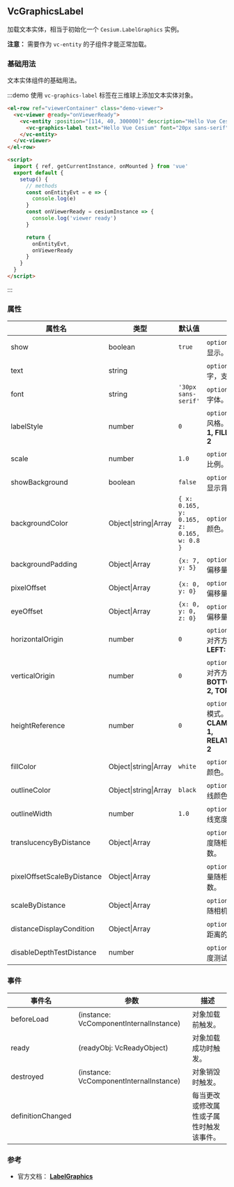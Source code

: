 ## VcGraphicsLabel

加载文本实体，相当于初始化一个 `Cesium.LabelGraphics` 实例。

**注意：** 需要作为 `vc-entity` 的子组件才能正常加载。

### 基础用法

文本实体组件的基础用法。

:::demo 使用 `vc-graphics-label` 标签在三维球上添加文本实体对象。

```html
<el-row ref="viewerContainer" class="demo-viewer">
  <vc-viewer @ready="onViewerReady">
    <vc-entity :position="[114, 40, 300000]" description="Hello Vue Cesium" @click="onEntityEvt" @mouseover="onEntityEvt" @mouseout="onEntityEvt">
      <vc-graphics-label text="Hello Vue Cesium" font="20px sans-serif" :pixelOffset="[0, 20]" fillColor="red"></vc-graphics-label>
    </vc-entity>
  </vc-viewer>
</el-row>

<script>
  import { ref, getCurrentInstance, onMounted } from 'vue'
  export default {
    setup() {
      // methods
      const onEntityEvt = e => {
        console.log(e)
      }
      const onViewerReady = cesiumInstance => {
        console.log('viewer ready')
      }

      return {
        onEntityEvt,
        onViewerReady
      }
    }
  }
</script>
```

:::

### 属性

<!-- prettier-ignore -->
| 属性名 | 类型 | 默认值 | 描述 | 可选值 |
| ------ | --------- | ----------- | ------------ | --- |
| show | boolean | `true` | `optional` 指定 label 是否显示。 |
| text | string | | `optional` 指定 label 文字，支持'\n'换行符。 |
| font | string | `'30px sans-serif'` | `optional` 指定 label CSS 字体。 |
| labelStyle | number | `0` | `optional` 指定 label 绘制风格。 **FILL: 0, OUTLINE: 1, FILL_AND_OUTLINE: 2** |0/1/2|
| scale | number | `1.0` | `optional` 指定 label 缩放比例。 |
| showBackground | boolean | `false` | `optional` 指定 label 是否显示背景。 |
| backgroundColor | Object\|string\|Array | `{ x: 0.165, y: 0.165, z: 0.165, w: 0.8 }` | `optional` 指定 label 背景颜色。 |
| backgroundPadding | Object\|Array | `{x: 7, y: 5}` | `optional` 指定 label 背景偏移量。 |
| pixelOffset | Object\|Array | `{x: 0, y: 0}` | `optional` 指定 label 像素偏移量。 |
| eyeOffset | Object\|Array | `{x: 0, y: 0, z: 0}` | `optional` 指定 label 视角偏移量。 |
| horizontalOrigin | number | `0` | `optional` 指定 label 水平对齐方式。 **CENTER: 0, LEFT: 1, RIGHT: -1** |0/1/-1|
| verticalOrigin | number | `0` | `optional` 指定 label 垂直对齐方式。 **CENTER: 0, BOTTOM: 1, BASELINE: 2, TOP: -1**|0/1/2/-1|
| heightReference | number | `0` | `optional` 指定 label 高度模式。 **NONE: 0, CLAMP_TO_GROUND: 1, RELATIVE_TO_GROUND: 2** |0/1/2|
| fillColor | Object\|string\|Array | `white` | `optional` 指定 label 填充颜色。 |
| outlineColor | Object\|string\|Array | `black` | `optional` 指定 label 轮廓线颜色。 |
| outlineWidth | number | `1.0` | `optional` 指定 label 轮廓线宽度。 |
| translucencyByDistance | Object\|Array | | `optional` 指定 label 透明度随相机距离改变的参数。 |
| pixelOffsetScaleByDistance | Object\|Array | | `optional` 指定 label 偏移量随相机距离改变的参数。 |
| scaleByDistance | Object\|Array | | `optional` 指定 label 缩放随相机距离改变的参数。 |
| distanceDisplayCondition | Object\|Array | | `optional` 指定 label 相机距离的显示条件。 |
| disableDepthTestDistance | number | | `optional` 指定 label 的深度测试距离。 |

### 事件

| 事件名            | 参数                                    | 描述                                     |
| ----------------- | --------------------------------------- | ---------------------------------------- |
| beforeLoad        | (instance: VcComponentInternalInstance) | 对象加载前触发。                         |
| ready             | (readyObj: VcReadyObject)               | 对象加载成功时触发。                     |
| destroyed         | (instance: VcComponentInternalInstance) | 对象销毁时触发。                         |
| definitionChanged |                                         | 每当更改或修改属性或子属性时触发该事件。 |

### 参考

- 官方文档： **[LabelGraphics](https://cesium.com/docs/cesiumjs-ref-doc/LabelGraphics.html)**
